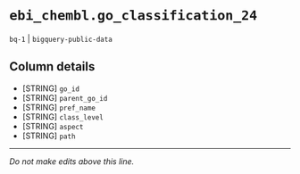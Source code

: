 # `ebi_chembl.go_classification_24`
`bq-1` | `bigquery-public-data`

## Column details
* [STRING]    `go_id`
* [STRING]    `parent_go_id`
* [STRING]    `pref_name`
* [STRING]    `class_level`
* [STRING]    `aspect`
* [STRING]    `path`

-------------------------------------------------------------------------------
*Do not make edits above this line.*
